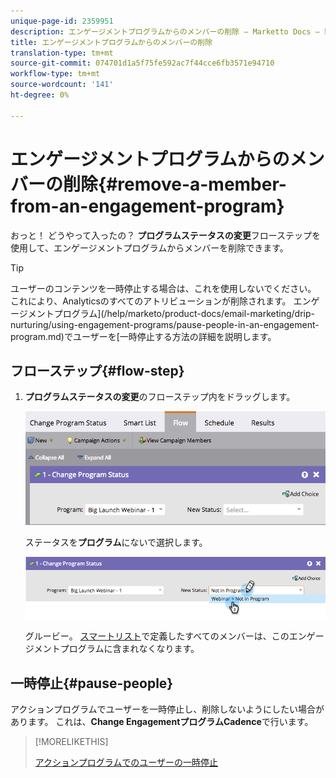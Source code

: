 ```yaml
---
unique-page-id: 2359951
description: エンゲージメントプログラムからのメンバーの削除 — Marketto Docs — 製品ドキュメント
title: エンゲージメントプログラムからのメンバーの削除
translation-type: tm+mt
source-git-commit: 074701d1a5f75fe592ac7f44cce6fb3571e94710
workflow-type: tm+mt
source-wordcount: '141'
ht-degree: 0%

---
```



# エンゲージメントプログラムからのメンバーの削除{#remove-a-member-from-an-engagement-program}

おっと！ どうやって入ったの？ **プログラムステータスの変更**&#x200B;フローステップを使用して、エンゲージメントプログラムからメンバーを削除できます。

>[!TIP]
>
>ユーザーのコンテンツを一時停止する場合は、これを使用しないでください。 これにより、Analyticsのすべてのアトリビューションが削除されます。 エンゲージメントプログラム](/help/marketo/product-docs/email-marketing/drip-nurturing/using-engagement-programs/pause-people-in-an-engagement-program.md)でユーザーを[一時停止する方法の詳細を説明します。

## フローステップ{#flow-step}

1. **プログラムステータスの変更**&#x200B;のフローステップ内をドラッグします。

   ![](assets/image2014-9-15-18-3a15-3a57.png)

   ステータスを&#x200B;**プログラム**&#x200B;にないで選択します。

   ![](assets/image2014-9-15-18-3a16-3a2.png)

   グルービー。 [スマートリスト](/help/marketo/product-docs/core-marketo-concepts/smart-lists-and-static-lists/creating-a-smart-list/create-a-smart-list.md)で定義したすべてのメンバーは、このエンゲージメントプログラムに含まれなくなります。

## 一時停止{#pause-people}

アクションプログラムでユーザーを一時停止し、削除しないようにしたい場合があります。 これは、**Change EngagementプログラムCadence**&#x200B;で行います。

>[!MORELIKETHIS]
>
>[アクションプログラムでのユーザーの一時停止](/help/marketo/product-docs/email-marketing/drip-nurturing/using-engagement-programs/pause-people-in-an-engagement-program.md)
